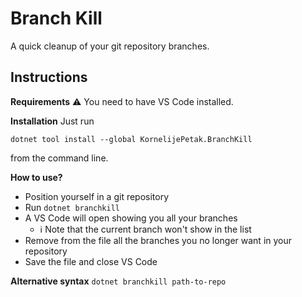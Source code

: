 ﻿# Branch Kill

A quick cleanup of your git repository branches.

## Instructions

**Requirements**
⚠ You need to have VS Code installed.

**Installation**
Just run 

`dotnet tool install --global KornelijePetak.BranchKill`

from the command line.

**How to use?**
* Position yourself in a git repository
* Run `dotnet branchkill`
* A VS Code will open showing you all your branches
  * ℹ Note that the current branch won't show in the list
* Remove from the file all the branches you no longer want in your repository
* Save the file and close VS Code

**Alternative syntax**
`dotnet branchkill path-to-repo`

